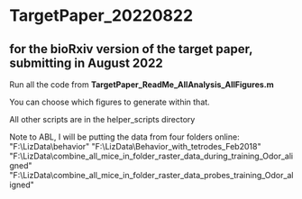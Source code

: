 # TargetPaper_20220822

## for the bioRxiv version of the target paper, submitting in August 2022

Run all the code from **TargetPaper_ReadMe_AllAnalysis_AllFigures.m**

You can choose which figures to generate within that. 

All other scripts are in the helper_scripts directory

 
 
 
Note to ABL, I will be putting the data from four folders online:
"F:\LizData\behavior"
"F:\LizData\Behavior_with_tetrodes_Feb2018"
"F:\LizData\combine_all_mice_in_folder_raster_data_during_training_Odor_aligned"
"F:\LizData\combine_all_mice_in_folder_raster_data_probes_training_Odor_aligned"
